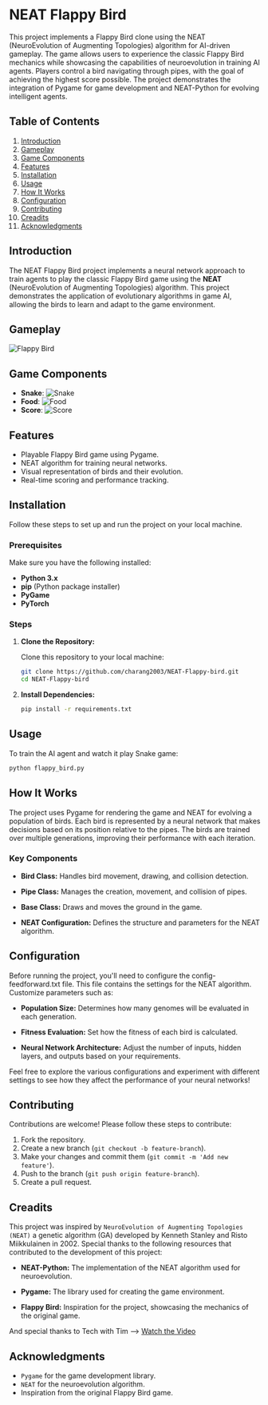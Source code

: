 # NEAT Flappy Bird

This project implements a Flappy Bird clone using the NEAT (NeuroEvolution of Augmenting Topologies) algorithm for AI-driven gameplay. The game allows users to experience the classic Flappy Bird mechanics while showcasing the capabilities of neuroevolution in training AI agents. Players control a bird navigating through pipes, with the goal of achieving the highest score possible. The project demonstrates the integration of Pygame for game development and NEAT-Python for evolving intelligent agents.

## Table of Contents

1. [Introduction](#introduction)
2. [Gameplay](#gameplay)
3. [Game Components](#game-components)
4. [Features](#features)
5. [Installation](#installation)
6. [Usage](#usage)
7. [How It Works](#how-it-works)
8. [Configuration](#configuration)
9. [Contributing](#contributing)
10. [Creadits](#creadits)
11. [Acknowledgments](#acknowledgments)

## Introduction

The NEAT Flappy Bird project implements a neural network approach to train agents to play the classic Flappy Bird game using the **NEAT** (NeuroEvolution of Augmenting Topologies) algorithm. This project demonstrates the application of evolutionary algorithms in game AI, allowing the birds to learn and adapt to the game environment.

## Gameplay

![Flappy Bird](path_to_your_gif.gif)

## Game Components

- **Snake**: ![Snake](path/to/snake_image.png)
- **Food**: ![Food](path/to/food_image.png)
- **Score**: ![Score](path/to/score_image.png)

## Features

- Playable Flappy Bird game using Pygame.
- NEAT algorithm for training neural networks.
- Visual representation of birds and their evolution.
- Real-time scoring and performance tracking.

## Installation

Follow these steps to set up and run the project on your local machine.

### Prerequisites

Make sure you have the following installed:

- **Python 3.x**
- **pip** (Python package installer)
- **PyGame**
- **PyTorch**

### Steps

1. **Clone the Repository:**

   Clone this repository to your local machine:

   ```bash
   git clone https://github.com/charang2003/NEAT-Flappy-bird.git
   cd NEAT-Flappy-bird

   ```

2. **Install Dependencies:**
   ```bash
   pip install -r requirements.txt
   ```

## Usage

To train the AI agent and watch it play Snake game:

```bash
python flappy_bird.py
```

## How It Works

The project uses Pygame for rendering the game and NEAT for evolving a population of birds. Each bird is represented by a neural network that makes decisions based on its position relative to the pipes. The birds are trained over multiple generations, improving their performance with each iteration.

### Key Components

- **Bird Class:**
  Handles bird movement, drawing, and collision detection.
- **Pipe Class:**
  Manages the creation, movement, and collision of pipes.

- **Base Class:**
  Draws and moves the ground in the game.

- **NEAT Configuration:**
  Defines the structure and parameters for the NEAT algorithm.

## Configuration

Before running the project, you'll need to configure the config-feedforward.txt file. This file contains the settings for the NEAT algorithm. Customize parameters such as:

- **Population Size:**
  Determines how many genomes will be evaluated in each generation.
- **Fitness Evaluation:**
  Set how the fitness of each bird is calculated.

- **Neural Network Architecture:**
  Adjust the number of inputs, hidden layers, and outputs based on your requirements.

Feel free to explore the various configurations and experiment with different settings to see how they affect the performance of your neural networks!

## Contributing

Contributions are welcome! Please follow these steps to contribute:

1. Fork the repository.
2. Create a new branch (`git checkout -b feature-branch`).
3. Make your changes and commit them (`git commit -m 'Add new feature'`).
4. Push to the branch (`git push origin feature-branch`).
5. Create a pull request.

## Creadits

This project was inspired by `NeuroEvolution of Augmenting Topologies (NEAT)` a genetic algorithm (GA) developed by Kenneth Stanley and Risto Miikkulainen in 2002. Special thanks to the following resources that contributed to the development of this project:

- **NEAT-Python:**
  The implementation of the NEAT algorithm used for neuroevolution.
- **Pygame:**
  The library used for creating the game environment.

- **Flappy Bird:**
  Inspiration for the project, showcasing the mechanics of the original game.

And special thanks to Tech with Tim -->
[Watch the Video](https://youtu.be/MMxFDaIOHsE?si=TzMnwLxHDMjV7E6J)

## Acknowledgments

- `Pygame` for the game development library.
- `NEAT` for the neuroevolution algorithm.
- Inspiration from the original Flappy Bird game.
